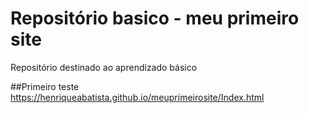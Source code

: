 # Repositório basico - meu primeiro site

Repositório destinado ao aprendizado básico 

##Primeiro teste
https://henriqueabatista.github.io/meuprimeirosite/Index.html


